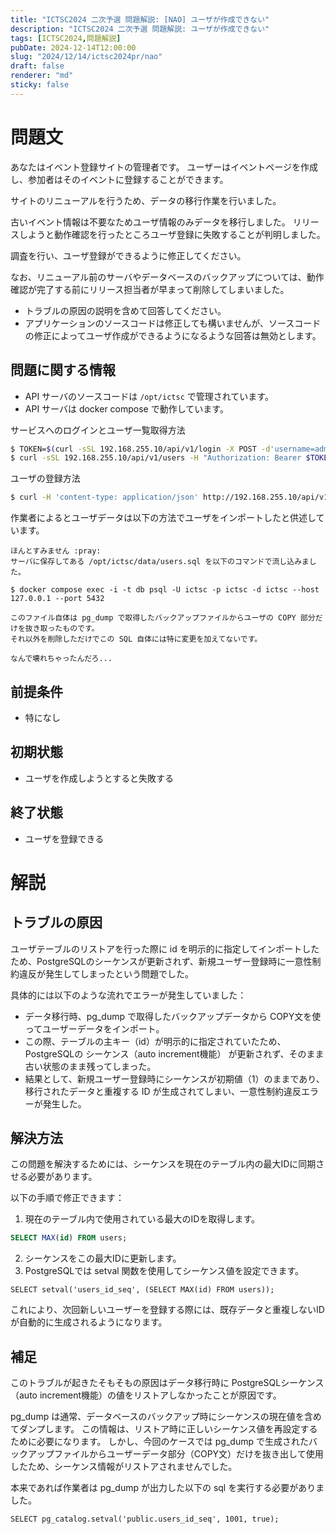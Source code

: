 ```yaml
---
title: "ICTSC2024 二次予選 問題解説: [NAO] ユーザが作成できない"
description: "ICTSC2024 二次予選 問題解説: ユーザが作成できない"
tags: [ICTSC2024,問題解説]
pubDate: 2024-12-14T12:00:00
slug: "2024/12/14/ictsc2024pr/nao"
draft: false
renderer: "md"
sticky: false
---
```


# 問題文

あなたはイベント登録サイトの管理者です。
ユーザーはイベントページを作成し、参加者はそのイベントに登録することができます。

サイトのリニューアルを行うため、データの移行作業を行いました。

古いイベント情報は不要なためユーザ情報のみデータを移行しました。
リリースしようと動作確認を行ったところユーザ登録に失敗することが判明しました。

調査を行い、ユーザ登録ができるように修正してください。

なお、リニューアル前のサーバやデータベースのバックアップについては、動作確認が完了する前にリリース担当者が早まって削除してしまいました。

* トラブルの原因の説明を含めて回答してください。
* アプリケーションのソースコードは修正しても構いませんが、ソースコードの修正によってユーザ作成ができるようになるような回答は無効とします。

## 問題に関する情報

* API サーバのソースコードは `/opt/ictsc` で管理されています。
* API サーバは docker compose で動作しています。

サービスへのログインとユーザ一覧取得方法

```sh
$ TOKEN=$(curl -sSL 192.168.255.10/api/v1/login -X POST -d'username=admin' -d'password=password' | jq -r .token)
$ curl -sSL 192.168.255.10/api/v1/users -H "Authorization: Bearer $TOKEN" | jq
```

ユーザの登録方法

```sh
$ curl -H 'content-type: application/json' http://192.168.255.10/api/v1/public/users -X POST -d '{"username": "test", "password": "test"}'
```

作業者によるとユーザデータは以下の方法でユーザをインポートしたと供述しています。

```
ほんとすみません :pray:
サーバに保存してある /opt/ictsc/data/users.sql を以下のコマンドで流し込みました。

$ docker compose exec -i -t db psql -U ictsc -p ictsc -d ictsc --host 127.0.0.1 --port 5432

このファイル自体は pg_dump で取得したバックアップファイルからユーザの COPY 部分だけを抜き取ったものです。
それ以外を削除しただけでこの SQL 自体には特に変更を加えてないです。

なんで壊れちゃったんだろ...
```

## 前提条件

* 特になし

## 初期状態

* ユーザを作成しようとすると失敗する

## 終了状態

* ユーザを登録できる

# 解説

## トラブルの原因

ユーザテーブルのリストアを行った際に id を明示的に指定してインポートしたため、PostgreSQLのシーケンスが更新されず、新規ユーザー登録時に一意性制約違反が発生してしまったという問題でした。

具体的には以下のような流れでエラーが発生していました：

* データ移行時、pg_dump で取得したバックアップデータから COPY文を使ってユーザーデータをインポート。
* この際、テーブルの主キー（id）が明示的に指定されていたため、PostgreSQLの シーケンス（auto increment機能） が更新されず、そのまま古い状態のまま残ってしまった。
* 結果として、新規ユーザー登録時にシーケンスが初期値（1）のままであり、移行されたデータと重複する ID が生成されてしまい、一意性制約違反エラーが発生した。

## 解決方法

この問題を解決するためには、シーケンスを現在のテーブル内の最大IDに同期させる必要があります。

以下の手順で修正できます：

1. 現在のテーブル内で使用されている最大のIDを取得します。

```sql
SELECT MAX(id) FROM users;
```

2. シーケンスをこの最大IDに更新します。
2. PostgreSQLでは setval 関数を使用してシーケンス値を設定できます。

```
SELECT setval('users_id_seq', (SELECT MAX(id) FROM users));
```

これにより、次回新しいユーザーを登録する際には、既存データと重複しないIDが自動的に生成されるようになります。

## 補足

このトラブルが起きたそもそもの原因はデータ移行時に PostgreSQLシーケンス（auto increment機能）の値をリストアしなかったことが原因です。

pg_dump は通常、データベースのバックアップ時にシーケンスの現在値を含めてダンプします。
この情報は、リストア時に正しいシーケンス値を再設定するために必要になります。
しかし、今回のケースでは pg_dump で生成されたバックアップファイルからユーザーデータ部分（COPY文）だけを抜き出して使用したため、シーケンス情報がリストアされませんでした。

本来であれば作業者は pg_dump が出力した以下の sql を実行する必要がありました。

```
SELECT pg_catalog.setval('public.users_id_seq', 1001, true);
```
